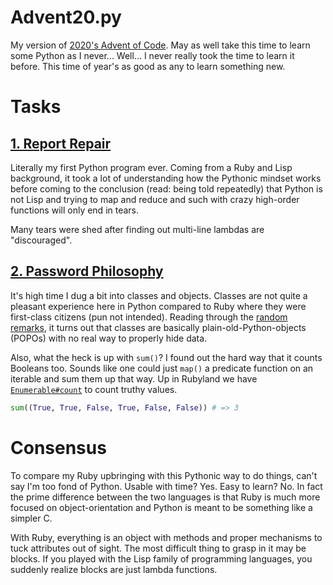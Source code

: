 # Advent20.py

My version of [2020's Advent of Code](https://adventofcode.com/2020).
May as well take this time to learn some Python as I never... Well...
I never really took the time to learn it before.
This time of year's as good as any to learn something new.

# Tasks

## [1. Report Repair][1]

[1]: https://adventofcode.com/2020/day/1

Literally my first Python program ever.
Coming from a Ruby and Lisp background, it took a lot of understanding
how the Pythonic mindset works before coming to the conclusion (read:
being told repeatedly) that Python is not Lisp and trying to map and
reduce and such with crazy high-order functions will only end in tears.

Many tears were shed after finding out multi-line lambdas are "discouraged".

## [2. Password Philosophy][2]

[2]: https://adventofcode.com/2020/day/2

It's high time I dug a bit into classes and objects.
Classes are not quite a pleasant experience here in Python compared to
Ruby where they were first-class citizens (pun not intended).
Reading through the [random remarks](https://docs.python.org/3.8/tutorial/classes.html#random-remarks),
it turns out that classes are basically plain-old-Python-objects
(POPOs) with no real way to properly hide data.

Also, what the heck is up with `sum()`?
I found out the hard way that it counts Booleans too.
Sounds like one could just `map()` a predicate function on an iterable
and sum them up that way.
Up in Rubyland we have [`Enumerable#count`][rb:count] to count truthy values.

```python
sum((True, True, False, True, False, False)) # => 3
```

[rb:count]: https://ruby-doc.org/core-2.7.1/Enumerable.html#method-i-count

# Consensus

To compare my Ruby upbringing with this Pythonic way to do things,
can't say I'm too fond of Python.
Usable with time?  Yes.
Easy to learn?  No.
In fact the prime difference between the two languages is that Ruby is
much more focused on object-orientation and Python is meant to be
something like a simpler C.

With Ruby, everything is an object with methods and proper mechanisms
to tuck attributes out of sight.
The most difficult thing to grasp in it may be blocks.
If you played with the Lisp family of programming languages, you
suddenly realize blocks are just lambda functions.
